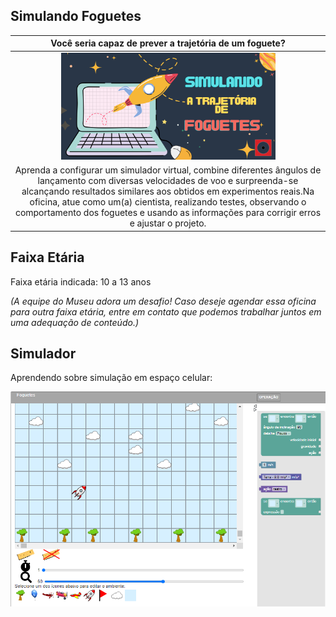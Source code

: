 ## Simulando Foguetes

|Você seria capaz de prever a trajetória de um foguete?|
|:------:|
|<img src="sifoguete.png" width="70%" height="70%">  |
|Aprenda a configurar um simulador virtual, combine diferentes ângulos de lançamento com diversas velocidades de voo e surpreenda-se alcançando resultados similares aos obtidos em experimentos reais.Na oficina, atue como um(a) cientista, realizando testes, observando o comportamento dos foguetes e usando as informações para corrigir erros e ajustar o projeto.|

## Faixa Etária

Faixa etária indicada: 10 a 13 anos

*(A equipe do Museu adora um desafio! Caso deseje agendar essa oficina para outra faixa etária, entre em contato que podemos trabalhar juntos em uma adequação de conteúdo.)*

## Simulador

Aprendendo sobre simulação em espaço celular:

[![imagem simulador](foguetesimula.png)](https://datasci4health-incubator.github.io/harena-cases/cellular/rocket/harena/scripts/playground/editor.html?source=cell/rockets)



